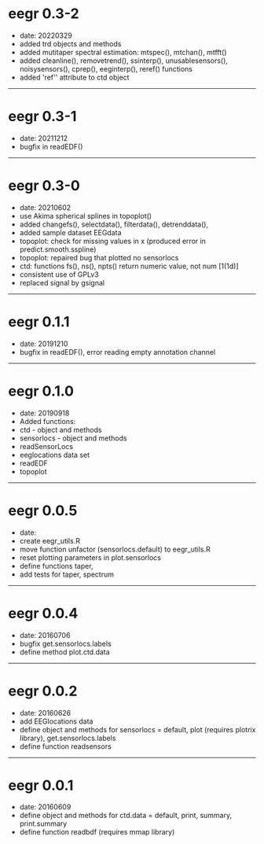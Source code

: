 # eegr 0.3-2
- date: 20220329
- added trd objects and methods
- added mutitaper spectral estimation: mtspec(), mtchan(), mtfft()
- added cleanline(), removetrend(), ssinterp(), unusablesensors(),
        noisysensors(), cprep(), eeginterp(), reref() functions
- added 'ref'' attribute to ctd object


---

# eegr 0.3-1
- date: 20211212
- bugfix in readEDF()

---

# eegr 0.3-0
- date: 20210602
- use Akima spherical splines in topoplot()
- added changefs(), selectdata(), filterdata(), detrenddata(), 
- added sample dataset EEGdata
- topoplot: check for missing values in x (produced error in predict.smooth.sspline)
- topoplot: repaired bug that plotted no sensorlocs
- ctd: functions fs(), ns(), npts() return numeric value, not num [1(1d)]
- consistent use of GPLv3
- replaced signal by gsignal

---

# eegr 0.1.1
- date: 20191210
- bugfix in readEDF(), error reading empty annotation channel

---

# eegr 0.1.0
- date: 20190918
- Added functions:
- ctd - object and methods
- sensorlocs - object and methods
- readSensorLocs
- eeglocations data set 
- readEDF
- topoplot

---

# eegr 0.0.5
- date: 
- create eegr_utils.R
- move function unfactor (sensorlocs.default) to eegr_utils.R
- reset plotting parameters in plot.sensorlocs
- define functions taper, 
- add tests for taper, spectrum

---

# eegr 0.0.4
- date: 20160706
- bugfix get.sensorlocs.labels
- define method plot.ctd.data

---

# eegr 0.0.2
- date: 20160626
- add EEGlocations data
- define object and methods for sensorlocs
  = default, plot (requires plotrix library), get.sensorlocs.labels
- define function readsensors

---

# eegr 0.0.1
- date: 20160609
- define object and methods for ctd.data
  = default, print, summary, print.summary
- define function readbdf (requires mmap library)

